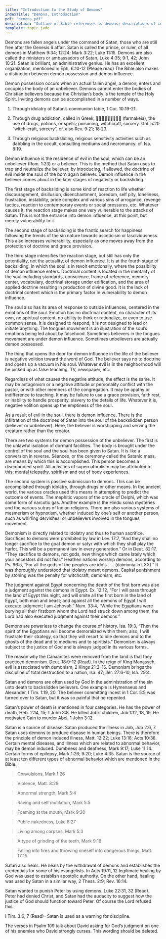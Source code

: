 ```yaml
---
title: "Introduction to the Study of Demons"
indexTitle: "Demons, Introduction"
pdf: "demons.pdf"
description: "Outline of Bible references to demons; descriptions of identity and functions"
template: topic.jade
---
```


Demons are fallen angels under the command of Satan, those who are still
free after the Genesis 6 affair. Satan is called the prince, or ruler,
of all demons in Matthew 9:34; 12:24; Mark 3:22; Luke 11:15. Demons are
also called the ministers or ambassadors of Satan, Luke 4:35; 9:1, 42;
John 10:21. Satan is brilliant, an administrative genius. He has an
excellent organization, mentioned in Eph. 6:10-12 (Please read) The
Bible also makes a distinction between demon possession and demon
influence.

Demon possession occurs when an actual fallen angel, a demon, enters and
occupies the body of an unbeliever. Demons cannot enter the bodies of
Christian believers because the Christian’s body is the temple of the
Holy Spirit. Inviting demons can be accomplished in a number of ways.

1. Through idolatry of Satan’s communion table, 1 Cor. 10:19-21.

2. Through drug addiction, called in Greek,  (farmakeia), the
    use of drugs, potions, or spells; poisoning, witchcraft, sorcery.
    Gal. 5:20 “witch-craft, sorcery”, cf. also Rev. 9:21; 18:23.

3. Through religious backsliding, religious sensitivity activities such
    as dabbling in the occult, consulting mediums and necromancy. cf.
    Isa. 8:19.

Demon influence is the residence of evil in the soul; which can be an
unbeliever (Rom. 1:23) or a believer. This is the method that Satan uses
to trap and neutralize the believer, by introducing, if allowed, the
doctrine of evil inside the soul of the born again believer. Demon
influence in the believer comes about in the later stages of negativity
or backsliding.

The first stage of backsliding is some kind of reaction to life whether
discouragement, disillusion, disenchantment, boredom, self pity,
loneliness, frustration, instability, pride complex and various sins of
arrogance, revenge tactics, reaction to contemporary events or social
pressures, etc. Whatever causes it, the reaction stage makes one very
vulnerable to the attacks of Satan. This is not the entrance into demon
influence, at this point, but merely vulnerability to it.

The second stage of backsliding is the frantic search for happiness
following the trends of the sin nature towards asceticism or
lasciviousness. This also increases vulnerability, especially as one
moves away from the protection of doctrine and grace provision.

The third stage intensifies the reaction stage, but still has only the
potentiality, not the actuality, of demon influence. It is at the fourth
stage of backsliding, in which the soul is in revolt emotionally, where
the possibility of demon influence enters. Doctrinal content is located
in the mentality of the soul including standards, conscience, frame of
reference, memory center, vocabulary, doctrinal storage under
edification, and the area of applied doctrine resulting in production of
divine good. It is the lack of doctrinal content which is the primary
factor in vulnerability to demon influence.

The soul also has its area of response to outside influences, centered
in the emotions of the soul. Emotion has no doctrinal content, no
character of its own, no spiritual content, no ability to think or
rationalize, or even to use common sense. It is designed to respond; it
is not designed to lead or initiate anything. The tongues movement is an
illustration of the soul’s emotions being led about by falsehood.
Sometimes believers in the tongues movement are under demon influence.
Sometimes unbelievers are actually demon possessed.

The thing that opens the door for demon influence in the life of the
believer is negative volition toward the word of God. The believer says
no to doctrine and opens up a vacuum in his soul. Whatever evil is in
the neighborhood will be picked up as false teaching, TV, newspaper,
etc.

Regardless of what causes the negative attitude, the effect is the same.
It may be antagonism or a negative attitude or personality conflict with
the pastor, or with other members of the congregation. It may be apathy
or indifference to teaching. It may be failure to use a grace provision,
faith rest, or inability to handle prosperity, slavery to the details of
life. Whatever it is, negative volition opens up the emptiness of the
soul.

As a result of evil in the soul, there is demon influence. There is the
infiltration of the doctrines of Satan into the soul of the backslidden
person (believer or unbeliever). Here, the believer is worshipping and
serving the creature rather than the creator.

There are two systems for demon possession of the unbeliever. The first
is the unlawful isolation of dormant facilities. The body is brought
under the control of the soul and the soul has been given to Satan. It
is like a conversion in reverse. Séances, or the ceremony called the
Satanic mass, are means by which this is accomplished. This person
becomes a disembodied spirit. All activities of supernaturalism may be
attributed to this; mental telepathy, spiritism and out of body
experiences.

The second system is passive submission to demons. This can be
accomplished through idolatry, through drugs or other means. In the
ancient world, the various oracles used this means in attempting to
predict the outcome of events. The mephitic vapors of the oracle of
Delphi, which was some form of narcotic gas. Another example is the
Hindu soma mysteries and the various sutras of Indian religions. There
are also various systems of mesmerism or hypnotism, whether induced by
one’s self or another person, such as whirling dervishes, or unbelievers
involved in the tongues movement.

Demonism is directly related to idolatry and thus to human sacrifice.
Sacrifices to demons were prohibited by law in Lev. 17:7, “And they
shall no longer sacrifice to the goat demon or satyr with which they
shall play the harlot. This will be a permanent law in every
generation.” Or in Deut. 32:17, “They sacrifice to demons, not gods, new
things which came lately which your ancestors did not fear.” Heathen
nations worship demons, according to Ps. 96:5, “For all the gods of the
peoples are idols . . . (daimonia in LXX).” It was thoroughly understood
that idolatry meant demons. Capital punishment by stoning was the
penalty for witchcraft, demonism, etc.

The judgment against Egypt concerning the death of the first born was
also a judgment against the demons in Egypt. Ex. 12:12, “For I will pass
through the land of Egypt this night, and will smite all the first born
in the land of Egypt, both man and beast; and against all the demons of
Egypt I will execute judgment; I am Jehovah.” Num. 33:4, “While the
Egyptians were burying all their firstborn whom the Lord had struck down
among them, the Lord had also executed judgment against their demons.”

Demons are powerless to change the course of history. Isa. 19:3, “Then
the spirit of the Egyptians will become demoralized within them; also, I
will frustrate their strategy, so that they will resort to idle demons
and to the ghosts of the dead and to mediums and to spiritists.”
Demonism is always subject to the justice of God and is always judged in
its various forms.

The reason why the Canaanites were removed from the land is that they
practiced demonism. Deut. 18:9-12 (Read). In the reign of King Manasseh,
evil is associated with demonism, 2 Kings 21:2–16. Demonism brings the
discipline of total destruction to a nation, Isa. 47; Jer. 27:6-10; Isa.
29:4.

Satan and demons are often used by God in the administration of the sin
unto death to backslidden believers. One example is Hymenaeus and
Alexander, I Tim. 1:19, 20. The believer committing incest in 1 Cor. 5:5
was turned over to Satan, but it was so painful that he repented.

Satan’s power of death is mentioned in four categories. He has the power
of death, Heb. 2:14, 15; 1 John 3:8. He killed Job’s children, Job 1:12,
18, 19. He motivated Cain to murder Abel, 1 John 3:12.

Satan is a source of disease. Satan produced the illness in Job, Job
2:6, 7. Satan uses demons to produce disease in human beings. There is
therefore the principle of demon induced illness, Matt. 12:22; Luke
13:16; Acts 10:38. Certain mental diseases, and illness which are
related to abnormal behavior, may be demon induced. Dumbness and
deafness, Mark 9:17; Luke 11:14. Certain forms of epilepsy, Mark 1:26;
9:20; Luke 4:35. Satan is the source of at least ten different types of
abnormal behavior which are mentioned in the Bible.

>Convulsions, Mark 1:26

>Violence, Matt. 8:28

>Abnormal strength, Mark 5:4

>Raving and self mutilation, Mark 5:5

>Foaming at the mouth, Mark 9:20

>Public nakedness, Luke 8:27

>Living among corpses, Mark 5:3

>A type of grinding of the teeth, Mark 9:18

>Falling into fires and throwing oneself into dangerous things, Matt.
17:15

Satan also heals. He heals by the withdrawal of demons and establishes
the credentials for some of his evangelists. In Acts 19:11, 12
legitimate healing by God was used to establish apostolic authority. On
the other hand, healing was used by Satan in a similar way, 2 Thess.
2:9; Rev. 16:14.

Satan wanted to punish Peter by using demons. Luke 22:31, 32 (Read).
Peter had denied Christ, and Satan had the audacity to suggest how the
justice of God should function toward Peter. Of course the Lord refused
this.

I Tim. 3:6, 7 (Read)– Satan is used as a warning for discipline.

The verses in Psalm 109 talk about David asking for God’s judgment on
one of his enemies who David strongly curses. This wording should be
deleted.

